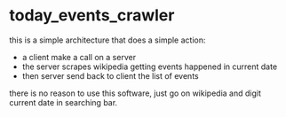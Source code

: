 # today_events_crawler

this is a simple architecture that does a simple action:
- a client make a call on a server 
- the server scrapes wikipedia getting events happened in current date
- then server send back to client the list of events

there is no reason to use this software, just go on wikipedia and digit current date in searching bar.

